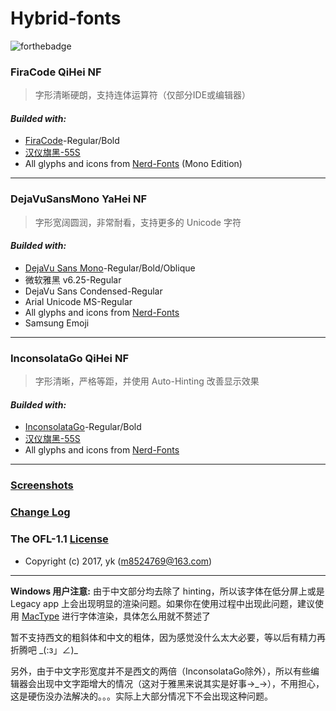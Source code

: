 # Hybrid-fonts

![forthebadge](https://forthebadge.com/images/badges/check-it-out.svg)

### FiraCode QiHei NF
> 字形清晰硬朗，支持连体运算符（仅部分IDE或编辑器）

#### *Builded with:*
- [FiraCode](https://github.com/tonsky/FiraCode)-Regular/Bold
- [汉仪旗黑-55S](http://www.hanyi.com.cn/productdetail.php?id=832)
- All glyphs and icons from [Nerd-Fonts](https://nerdfonts.com/) (Mono Edition)

***

### DejaVuSansMono YaHei NF
> 字形宽阔圆润，非常耐看，支持更多的 Unicode 字符

#### *Builded with:*
- [DejaVu Sans Mono](https://dejavu-fonts.github.io/)-Regular/Bold/Oblique
- 微软雅黑 v6.25-Regular
- DejaVu Sans Condensed-Regular
- Arial Unicode MS-Regular
- All glyphs and icons from [Nerd-Fonts](https://nerdfonts.com/)
- Samsung Emoji

***

### InconsolataGo QiHei NF
> 字形清晰，严格等距，并使用 Auto-Hinting 改善显示效果

#### *Builded with:*
- [InconsolataGo](http://levien.com/type/myfonts/inconsolata.html)-Regular/Bold
- [汉仪旗黑-55S](http://www.hanyi.com.cn/productdetail.php?id=832)
- All glyphs and icons from [Nerd-Fonts](https://nerdfonts.com/)

***

### [Screenshots](https://github.com/m8524769/Hybrid-fonts/tree/master/Screenshots)

### [Change Log](Changelog.md)

### The OFL-1.1 [License](LICENSE)
- Copyright (c) 2017, yk (m8524769@163.com)

***
**Windows 用户注意:** 由于中文部分均去除了 hinting，所以该字体在低分屏上或是 Legacy app 上会出现明显的渲染问题。如果你在使用过程中出现此问题，建议使用 [MacType](http://www.mactype.net/) 进行字体渲染，具体怎么用就不赘述了

暂不支持西文的粗斜体和中文的粗体，因为感觉没什么太大必要，等以后有精力再折腾吧  \_(:з」∠)_

另外，由于中文字形宽度并不是西文的两倍（InconsolataGo除外），所以有些编辑器会出现中文字距增大的情况（这对于雅黑来说其实是好事→\_→），不用担心，这是硬伤没办法解决的。。。实际上大部分情况下不会出现这种问题。